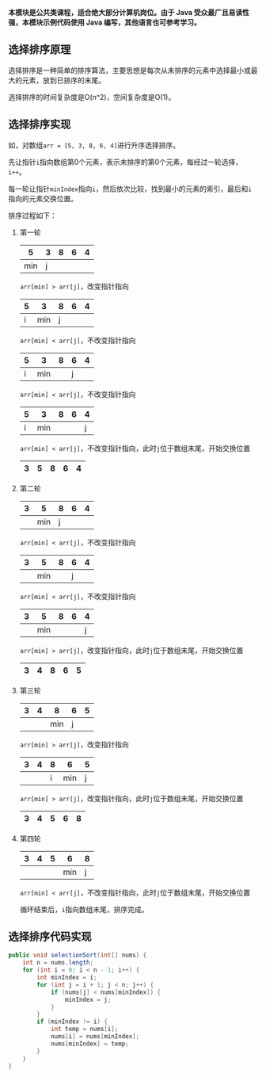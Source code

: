 **本模块是公共类课程，适合绝大部分计算机岗位。由于 Java 受众最广且易读性强，本模块示例代码使用 Java 编写，其他语言也可参考学习。**

## 选择排序原理

选择排序是一种简单的排序算法，主要思想是每次从未排序的元素中选择最小或最大的元素，放到已排序的末尾。

选择排序的时间复杂度是O(n^2)，空间复杂度是O(1)。

## 选择排序实现

如，对数组`arr = [5, 3, 8, 6, 4]`进行升序选择排序。

先让指针`i`指向数组第0个元素，表示未排序的第0个元素，每经过一轮选择，`i++`。

每一轮让指针`minIndex`指向`i`，然后依次比较，找到最小的元素的索引，最后和`i`指向的元素交换位置。

排序过程如下：

1. 第一轮

    | 5   | 3   | 8   | 6   | 4   |
    | --- | --- | --- | --- | --- |
    | min | j   |     |     |     |

    `arr[min] > arr[j]`，改变指针指向

    | 5   | 3   | 8   | 6   | 4   |
    | --- | --- | --- | --- | --- |
    | i   | min | j   |     |     |

    `arr[min] < arr[j]`，不改变指针指向

    | 5   | 3   | 8   | 6   | 4   |
    | --- | --- | --- | --- | --- |
    | i   | min |     | j   |     |

    `arr[min] < arr[j]`，不改变指针指向

    | 5   | 3   | 8   | 6   | 4   |
    | --- | --- | --- | --- | --- |
    | i   | min |     |     | j   |

    `arr[min] < arr[j]`，不改变指针指向，此时`j`位于数组末尾，开始交换位置

    | 3   | 5   | 8   | 6   | 4   |
    | --- | --- | --- | --- | --- |

2. 第二轮

    | 3   | 5   | 8   | 6   | 4   |
    | --- | --- | --- | --- | --- |
    |     | min | j   |     |     |

    `arr[min] < arr[j]`，不改变指针指向

    | 3   | 5   | 8   | 6   | 4   |
    | --- | --- | --- | --- | --- |
    |     | min |     | j   |     |
    
    `arr[min] < arr[j]`，不改变指针指向

    | 3   | 5   | 8   | 6   | 4   |
    | --- | --- | --- | --- | --- |
    |     | min |     |     | j   |

    `arr[min] > arr[j]`，改变指针指向，此时`j`位于数组末尾，开始交换位置

    | 3   | 4   | 8   | 6   | 5   |
    | --- | --- | --- | --- | --- |

3. 第三轮

    | 3   | 4   | 8   | 6   | 5   |
    | --- | --- | --- | --- | --- |
    |     |     | min | j   |     |

    `arr[min] > arr[j]`，改变指针指向

    | 3   | 4   | 8   | 6   | 5   |
    | --- | --- | --- | --- | --- |
    |     |     | i   | min | j   |

    `arr[min] > arr[j]`，改变指针指向，此时`j`位于数组末尾，开始交换位置

    | 3   | 4   | 5   | 6   | 8   |
    | --- | --- | --- | --- | --- |

4. 第四轮

    | 3   | 4   | 5   | 6   | 8   |
    | --- | --- | --- | --- | --- |
    |     |     |     | min | j   |

    `arr[min] < arr[j]`，不改变指针指向，此时`j`位于数组末尾，开始交换位置

    循环结束后，`i`指向数组末尾，排序完成。

## 选择排序代码实现

```java
public void selectionSort(int[] nums) {
    int n = nums.length;
    for (int i = 0; i < n - 1; i++) {
        int minIndex = i;
        for (int j = i + 1; j < n; j++) {
            if (nums[j] < nums[minIndex]) {
                minIndex = j;
            }
        }
        if (minIndex != i) {
            int temp = nums[i];
            nums[i] = nums[minIndex];
            nums[minIndex] = temp;
        }
    }
}
```